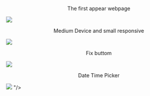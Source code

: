 <p align="center">The first appear webpage</p>
<img src="https://firebasestorage.googleapis.com/v0/b/firstproject-b9c4b.appspot.com/o/cssdesingfirst.png?alt=media&token=f4ba3629-79cb-43f9-ac75-d9133caf57c5"/>
<div class="dropdown-driver"></div>
<p align="center"> Medium Device and small responsive</p>
<img src="https://firebasestorage.googleapis.com/v0/b/firstproject-b9c4b.appspot.com/o/css2.png?alt=media&token=2fcf2cf3-7e62-4bed-bfef-be7dc13e6978"/>
<p align="center"> Fix buttom</p>
<img src="https://firebasestorage.googleapis.com/v0/b/firstproject-b9c4b.appspot.com/o/css1.png?alt=media&token=01e916da-8337-4b59-ac17-6a448f3a189d"/>
<p align="center"> Date Time Picker</p>
<img src="https://firebasestorage.googleapis.com/v0/b/firstproject-b9c4b.appspot.com/o/datetime.png?alt=media&token=4cbcfc7d-040f-434d-b19d-6813e17bb7bb"/>
"/>
